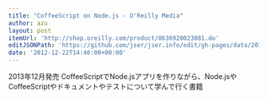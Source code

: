 ```yaml
---
title: "CoffeeScript on Node.js - O'Reilly Media"
author: azu
layout: post
itemUrl: 'http://shop.oreilly.com/product/0636920023081.do'
editJSONPath: 'https://github.com/jser/jser.info/edit/gh-pages/data/2012/12/index.json'
date: '2012-12-22T14:46:00+00:00'
---
```

2013年12月発売
CoffeeScriptでNode.jsアプリを作りながら、Node.jsやCoffeeScriptやドキュメントやテストについて学んで行く書籍

